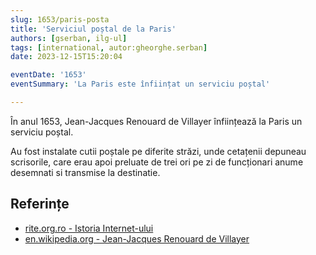 ```yaml
---
slug: 1653/paris-posta
title: 'Serviciul poștal de la Paris'
authors: [gserban, ilg-ul]
tags: [international, autor:gheorghe.serban]
date: 2023-12-15T15:20:04

eventDate: '1653'
eventSummary: 'La Paris este înființat un serviciu poștal'

---
```


În anul 1653, Jean-Jacques Renouard de Villayer înființează la Paris
un serviciu poștal.

<!-- truncate -->

Au fost instalate cutii poștale pe diferite străzi, unde cetațenii depuneau scrisorile, care erau apoi preluate de trei ori pe zi de funcționari anume desemnati si transmise la destinatie.

## Referințe

- [rite.org.ro - Istoria Internet-ului](https://rite.org.ro/istoria-internetului/)
- [en.wikipedia.org - Jean-Jacques Renouard de Villayer](https://en.wikipedia.org/wiki/Jean-Jacques_Renouard_de_Villayer)
